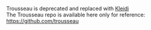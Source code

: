 Trousseau is deprecated and replaced with [Kleidi](https://beezy.dev/kleidi/)  
The Trousseau repo is available here only for reference: https://github.com/trousseau
